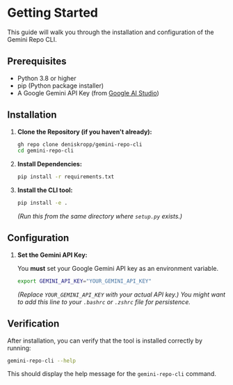# Getting Started

This guide will walk you through the installation and configuration of the Gemini Repo CLI.

## Prerequisites

* Python 3.8 or higher
* pip (Python package installer)
* A Google Gemini API Key (from [Google AI Studio](https://makersuite.google.com/app/apikey))

## Installation

1. **Clone the Repository (if you haven't already):**

   ```bash
   gh repo clone deniskropp/gemini-repo-cli
   cd gemini-repo-cli
   ```

2. **Install Dependencies:**

   ```bash
   pip install -r requirements.txt
   ```

3. **Install the CLI tool:**

   ```bash
   pip install -e .
   ```

   *(Run this from the same directory where `setup.py` exists.)*

## Configuration

1. **Set the Gemini API Key:**

   You **must** set your Google Gemini API key as an environment variable.

   ```bash
   export GEMINI_API_KEY="YOUR_GEMINI_API_KEY"
   ```

   *(Replace `YOUR_GEMINI_API_KEY` with your actual API key.) You might want to add this line to your `.bashrc` or `.zshrc` file for persistence.*

## Verification

After installation, you can verify that the tool is installed correctly by running:

```bash
gemini-repo-cli --help
```

This should display the help message for the `gemini-repo-cli` command.
